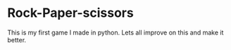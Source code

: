 # Rock-Paper-scissors
This is my first game I made in python.
Lets all improve on this and make it better.
